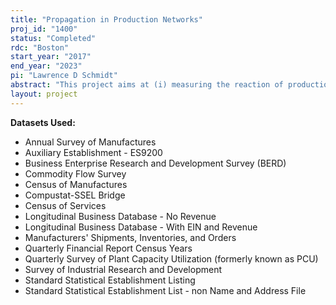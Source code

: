 ```yaml
---
title: "Propagation in Production Networks"
proj_id: "1400"
status: "Completed"
rdc: "Boston"
start_year: "2017"
end_year: "2023"
pi: "Lawrence D Schmidt"
abstract: "This project aims at (i) measuring the reaction of production networks to various firm-specific or sector-specific shocks, and (ii) understanding how firms adjust their network position in anticipation of these shocks. This research relates to a growing body of work assessing whether significant aggregate fluctuations may originate from microeconomic shocks. While earlier work has focused on the linkages across sectors, with mixed results, the objective here is to estimate linkages within networks of firms. The Commodity Flow Survey, which is the main source of supply chain information produced by the Census Bureau, will be merged and compared with two publicly available sources of information on supply chain relationships: Compustat and the Federal Procurement Data System. A variety of sources of shocks will be considered, including natural disasters, power outages, trade shocks, government spending shocks, and credit-supply shocks. This project also builds on earlier work that considers the importance of switching costs for the propagation of firm-level shocks. The study of the degree of interdependencies between firms in production network is a key parameter to assess the vulnerability of the real economy to microeconomic shocks."
layout: project
---
```


**Datasets Used:**

  - Annual Survey of Manufactures 
  - Auxiliary Establishment - ES9200 
  - Business Enterprise Research and Development Survey (BERD) 
  - Commodity Flow Survey 
  - Census of Manufactures 
  - Compustat-SSEL Bridge 
  - Census of Services 
  - Longitudinal Business Database - No Revenue 
  - Longitudinal Business Database - With EIN and Revenue 
  - Manufacturers' Shipments, Inventories, and Orders 
  - Quarterly Financial Report Census Years 
  - Quarterly Survey of Plant Capacity Utilization (formerly known as PCU) 
  - Survey of Industrial Research and Development 
  - Standard Statistical Establishment Listing 
  - Standard Statistical Establishment List - non Name and Address File 

